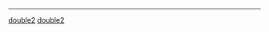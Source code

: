 <noinclude> <noinclude>

<hr>

</noinclude>

[double2](Category:Protoflux "wikilink")
[double2](Category:Protoflux:Input:Uncommon "wikilink")